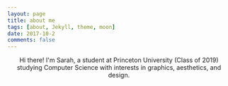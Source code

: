 ```yaml
---
layout: page
title: about me
tags: [about, Jekyll, theme, moon]
date: 2017-10-2
comments: false
---
```

    
<center><a href="http://sp37344.github.io/"></a> Hi there! I'm Sarah, a student at Princeton University (Class of 2019) studying Computer Science with interests in graphics, aesthetics, and design. </center>
<!-- <center><a href="http://sp37344.github.io/"><b>sarah pan: </b></a> student at Princeton University </center>

## Features
* Minimal, you can focus on your content
* Responsive
* Disqus integration
* Syntax highlighting
* Optional post image
* Social icons
* Page for sharing projects
* Optional background image
* Simple navigation menu
* MathJax support

## Preview

{% capture images %}
    https://cloud.githubusercontent.com/assets/754514/14509720/61c61058-01d6-11e6-93ab-0918515ecd56.png
    https://cloud.githubusercontent.com/assets/754514/14509716/61ac6c8e-01d6-11e6-879f-8308883de790.png
{% endcapture %}
{% include gallery images=images caption="Screenshots of Moon Theme" cols=2 %}

See a [live version of Moon](http://taylantatli.github.io/Moon) hosted on GitHub.

## Getting Started

To learn how to install and use this theme check out the [Setup Guide](http://taylantatli.me/Moon/moon-theme/) for more information.
      
[Install Moon](https://github.com/TaylanTatli/Moon){: .btn}
 -->